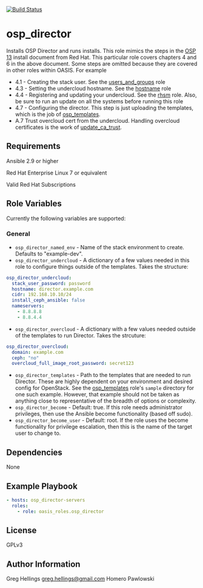 [![Build Status](https://travis-ci.com/oasis-roles/osp_director.svg?branch=master)](https://travis-ci.com/oasis-roles/osp_director)

osp_director
===========

Installs OSP Director and runs installs. This role mimics the steps in the
[OSP 13](https://access.redhat.com/documentation/en-us/red_hat_openstack_platform/13/html-single/director_installation_and_usage/)
install document from Red Hat. This particular role covers chapters 4 and 6 in
the above document. Some steps are omitted because they are covered
in other roles within OASIS. For example

* 4.1 - Creating the stack user. See the
[users\_and\_groups](https://github.com/oasis-roles/users_and_groups) role
* 4.3 - Setting the undercloud hostname. See the
[hostname](https://github.com/oasis-roles/hostname) role
* 4.4 - Registering and updating your undercloud. See the
[rhsm](https://github.com/oasis-roles/rhsm) role. Also, be sure to run an update
on all the systems before running this role
* 4.7 - Configuring the director. This step is just uploading the templates, which
is the job of [osp\_templates](https://github.com/oasis-roles/osp_templates).
* A.7 Trust overcloud cert from the undercloud. Handling overcloud certificates
is the work of [update\_ca\_trust](https://github.com/oasis-roles/update_ca_trust).


Requirements
------------

Ansible 2.9 or higher

Red Hat Enterprise Linux 7 or equivalent

Valid Red Hat Subscriptions

Role Variables
--------------

Currently the following variables are supported:

### General

* `osp_director_named_env` - Name of the stack environment to create. Defaults
  to "example-dev".
* `osp_director_undercloud` - A dictionary of a few values needed in this role
  to configure things outside of the templates. Takes the structure:
```yaml
osp_director_undercloud:
  stack_user_password: password
  hostname: director.example.com
  cidr: 192.168.10.10/24
  install_ceph_ansible: false
  nameservers:
    - 8.8.8.8
    - 8.8.4.4
```
* `osp_director_overcloud` - A dictionary with a few values needed outside
  of the templates to run Director. Takes the strcuture:
```yaml
osp_director_overcloud:
  domain: example.com
  ceph: "no"
  overcloud_full_image_root_password: secret123
```
* `osp_director_templates` - Path to the templates that are needed to run
  Director. These are highly dependent on your environment and desired config
  for OpenStack. See the [osp\_templates](https://github.com/oasis-roles/osp_templates)
  role's `sample` directory for one such example. However, that example should
  not be taken as anything close to representative of the breadth of options
  or complexity.
* `osp_director_become` - Default: true. If this role needs administrator
  privileges, then use the Ansible become functionality (based off sudo).
* `osp_director_become_user` - Default: root. If the role uses the become
  functionality for privilege escalation, then this is the name of the target
  user to change to.

Dependencies
------------

None

Example Playbook
----------------

```yaml
- hosts: osp_director-servers
  roles:
    - role: oasis_roles.osp_director
```

License
-------

GPLv3

Author Information
------------------

Greg Hellings <greg.hellings@gmail.com>
Homero Pawlowski
